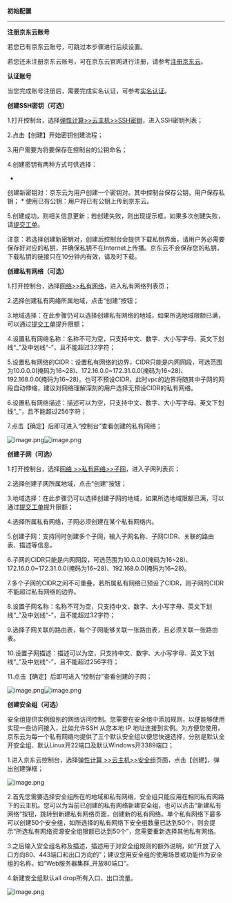 **初始配置**

****

**注册京东云账号**

若您已有京东云账号，可跳过本步骤进行后续设置。

若您还未注册京东云账号，可在京东云官网进行注册，请参考[注册京东云](https://uc.jdcloud.com/reg?ReturnUrl=//www.jdcloud.com/)。

**认证账号**

当您完成账号注册后，需要完成实名认证，可参考[实名认证](https://www.jdcloud.com/help/detail/250/isCatalog/0)。

**创建SSH密钥（可选）**

1.打开控制台，选择[弹性计算>>云主机>>SSH密钥](https://console.jdcloud.com/host/ssh/list)，进入SSH密钥列表；

2.点击【创建】开始密钥创建流程；

3.用户需要为将要保存在控制台的公钥命名；

4.创建密钥有两种方式可供选择：

* 
创建新密钥对：京东云为用户创建一个密钥对。其中控制台保存公钥，用户保存私钥；
* 
使用已有公钥：用户将已有公钥上传到京东云。

5.创建成功，则相关信息更新；若创建失败，则出现提示框，如果多次创建失败，请[提交工单](https://uc.jdcloud.com/myorder/form?cateId=1&questionId=11)。

注意：若选择创建新密钥对，创建后控制台会提供下载私钥界面，请用户务必需要保存好对应的私钥，并确保私钥不在Internet上传播。京东云不会保存您的私钥，下载私钥的链接只在10分钟内有效，请及时下载。

**创建私有网络（可选）**

1.打开控制台，选择[网络>>私有网络](https://console.jdcloud.com/host/vpc/list)，进入私有网络列表页；

2.选择创建私有网络所属地域，点击“创建”按钮；

3.地域选择：在此步骤仍可以选择创建私有网络的地域，如果所选地域限额已满，可以通过[提交工单](https://uc.jdcloud.com/myorder/form?cateId=2&questionId=214)提升限额；

4.设置私有网络名称：名称不可为空，只支持中文、数字、大小写字母、英文下划线“_”及中划线“-”，且不能超过32字符；

5.设置私有网络的CIDR：设置私有网络的边界，CIDR只能是内网网段，可选范围为10.0.0.0(掩码为16~28)、172.16.0.0~172.31.0.0(掩码为16~28)、192.168.0.0(掩码为16~28)。也可不预设CIDR，此时vpc的边界将随其中子网的网段自动伸缩，建议对网络理解深刻的用户选择无预设CIDR的私有网络。

6.设置私有网络描述：描述可以为空，只支持中文、数字、大小写字母、英文下划线“_”，且不能超过256字符；

7.点击【确定】后即可进入“控制台”查看创建的私有网络；

![image.png](https://img1.jcloudcs.com/cms/ea53df8b-1c91-4b2f-ad31-5fb2cf8df34520171207122125.png)![image.png](https://img1.jcloudcs.com/cms/9c5a3063-c317-4a90-9cda-d4f3ee63c40a20171207122231.png)

**创建子网（可选）**

1.打开控制台，选择[网络 >>私有网络>>子网](https://console.jdcloud.com/host/subnet/list)，进入子网列表页；

2.选择创建子网所属地域，点击“创建”按钮；

3.地域选择：在此步骤仍可以选择创建子网的地域，如果所选地域限额已满，可以通过[提交工单](https://uc.jdcloud.com/myorder/form?cateId=2&questionId=214)提升限额；

4.选择所属私有网络，子网必须创建在某个私有网络内。

5.创建子网：支持同时创建多个子网，输入子网名称、子网CIDR、关联的路由表、描述等信息。

6.子网的CIDR只能是内网网段，可选范围为10.0.0.0(掩码为16~28)、172.16.0.0~172.31.0.0(掩码为16~28)、192.168.0.0(掩码为16~28)。

7.多个子网的CIDR之间不可重叠，若所属私有网络已预设了CIDR，则子网的CIDR不能超过私有网络的边界。

8.设置子网名称：名称不可为空，只支持中文、数字、大小写字母、英文下划线“_”及中划线“-”，且不能超过32字符；

9.选择子网关联的路由表，每个子网能够关联一张路由表，且必须关联一张路由表。

10.设置子网描述：描述可以为空，只支持中文、数字、大小写字母、英文下划线“_”及中划线“-”，且不能超过256字符；

11.点击【确定】后即可进入“控制台”查看创建的子网；

![image.png](https://img1.jcloudcs.com/cms/4232491c-dc85-4051-8494-8a934b773cf820171207122330.png)![image.png](https://img1.jcloudcs.com/cms/82705d8d-5091-4e36-b36f-19c2b87e466820171207122349.png)

**创建安全组（可选）**

安全组提供实例级别的网络访问控制。您需要在安全组中添加规则，以便能够使用实现一些访问接入，比如允许SSH 从您本地 IP 地址连接到实例。为方便您使用，京东云为每一个私有网络均提供了三个默认安全组以便您快速选择，分别是默认全开安全组、默认Linux开22端口及默认Windows开3389端口；

1.进入京东云控制台，选择[弹性计算 >>云主机>>安全组](https://console.jdcloud.com/host/netSecurity/list)页面，点击【创建】，弹出创建弹框；

![image.png](https://img1.jcloudcs.com/cms/49d7fdbe-ea1b-4f49-bf80-f36e46609fe020171207142915.png)

2.首先您需要选择安全组所在的地域和私有网络，安全组只能应用在相同私有网路下的云主机。您可以为当前已创建的私有网络新建安全组，也可以点击“新建私有网络“按钮，跳转到新建私有网络页面，创建新的私有网络。单个私有网络下最多可以创建50个安全组，如所选择的私有网络下安全组数量已达到50个，则会提示“所选私有网络资源安全组限额已达到50个”，您需要重新选择其他私有网络。

3.之后输入安全组名称及描述，描述用于对安全组规则的额外说明，如“开放了入口方向80、443端口和出口方向的”；建议您用安全组的使用场景或功能作为安全组的名称，如“Web服务器集群_开放80端口”。

4.新建安全组默认all drop所有入口、出口流量。

![image.png](https://img1.jcloudcs.com/cms/df34b211-949e-4982-b29f-e4c7c7a4bdf420171207142932.png)